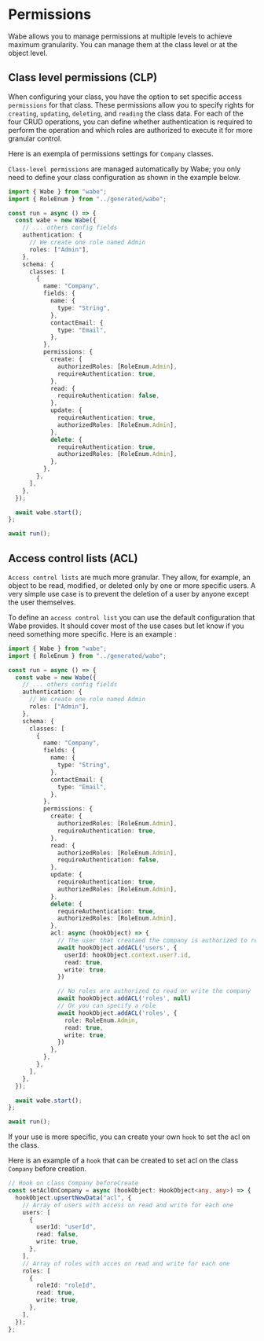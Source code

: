 # Permissions

Wabe allows you to manage permissions at multiple levels to achieve maximum granularity. You can manage them at the class level or at the object level.

## Class level permissions (CLP)

When configuring your class, you have the option to set specific access `permissions` for that class. These permissions allow you to specify rights for `creating`, `updating`, `deleting`, and `reading` the class data. For each of the four CRUD operations, you can define whether authentication is required to perform the operation and which roles are authorized to execute it for more granular control.

Here is an exempla of permissions settings for `Company` classes.

`Class-level permissions` are managed automatically by Wabe; you only need to define your class configuration as shown in the example below.

```ts
import { Wabe } from "wabe";
import { RoleEnum } from "../generated/wabe";

const run = async () => {
  const wabe = new Wabe({
    // ... others config fields
    authentication: {
      // We create one role named Admin
      roles: ["Admin"],
    },
    schema: {
      classes: [
        {
          name: "Company",
          fields: {
            name: {
              type: "String",
            },
            contactEmail: {
              type: "Email",
            },
          },
          permissions: {
            create: {
              authorizedRoles: [RoleEnum.Admin],
              requireAuthentication: true,
            },
            read: {
              requireAuthentication: false,
            },
            update: {
              requireAuthentication: true,
              authorizedRoles: [RoleEnum.Admin],
            },
            delete: {
              requireAuthentication: true,
              authorizedRoles: [RoleEnum.Admin],
            },
          },
        },
      ],
    },
  });

  await wabe.start();
};

await run();
```

## Access control lists (ACL)

`Access control lists` are much more granular. They allow, for example, an object to be read, modified, or deleted only by one or more specific users. A very simple use case is to prevent the deletion of a user by anyone except the user themselves.

To define an `access control list` you can use the default configuration that Wabe provides. It should cover most of the use cases but let know if you need something more specific. Here is an example :

```ts
import { Wabe } from "wabe";
import { RoleEnum } from "../generated/wabe";

const run = async () => {
  const wabe = new Wabe({
    // ... others config fields
    authentication: {
      // We create one role named Admin
      roles: ["Admin"],
    },
    schema: {
      classes: [
        {
          name: "Company",
          fields: {
            name: {
              type: "String",
            },
            contactEmail: {
              type: "Email",
            },
          },
          permissions: {
            create: {
              authorizedRoles: [RoleEnum.Admin],
              requireAuthentication: true,
            },
            read: {
              authorizedRoles: [RoleEnum.Admin],
              requireAuthentication: false,
            },
            update: {
              requireAuthentication: true,
              authorizedRoles: [RoleEnum.Admin],
            },
            delete: {
              requireAuthentication: true,
              authorizedRoles: [RoleEnum.Admin],
            },
            acl: async (hookObject) => {
              // The user that creataed the company is authorized to read and write it
              await hookObject.addACL('users', {
                userId: hookObject.context.user?.id,
                read: true,
                write: true,
              })

              // No roles are authorized to read or write the company
              await hookObject.addACL('roles', null)
              // Or you can specify a role
              await hookObject.addACL('roles', {
                role: RoleEnum.Admin,
                read: true,
                write: true,
              })
            },
          },
        },
      ],
    },
  });

  await wabe.start();
};

await run();
```

If your use is more specific, you can create your own `hook` to set the acl on the class.

Here is an example of a `hook` that can be created to set acl on the class `Company` before creation.

```ts
// Hook on class Company beforeCreate
const setAclOnCompany = async (hookObject: HookObject<any, any>) => {
  hookObject.upsertNewData("acl", {
    // Array of users with access on read and write for each one
    users: [
      {
        userId: "userId",
        read: false,
        write: true,
      },
    ],
    // Array of roles with acces on read and write for each one
    roles: [
      {
        roleId: "roleId",
        read: true,
        write: true,
      },
    ],
  });
};
```
